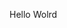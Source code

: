 Hello Wolrd


























































































































































































































































































































































































































































































































































































































































































































































































































































































































































































































































































